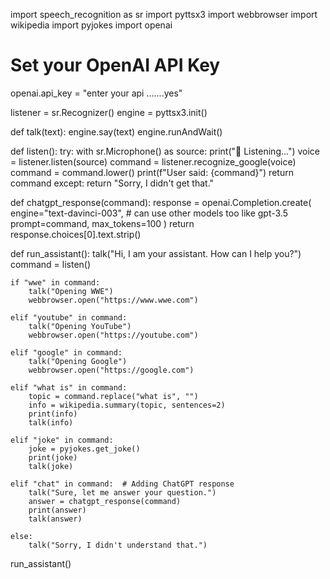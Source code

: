 import speech_recognition as sr
import pyttsx3
import webbrowser
import wikipedia
import pyjokes
import openai

# Set your OpenAI API Key
openai.api_key = "enter your api .......yes"

listener = sr.Recognizer()
engine = pyttsx3.init()

def talk(text):
    engine.say(text)
    engine.runAndWait()

def listen():
    try:
        with sr.Microphone() as source:
            print("🎤 Listening...")
            voice = listener.listen(source)
            command = listener.recognize_google(voice)
            command = command.lower()
            print(f"User said: {command}")
            return command
    except:
        return "Sorry, I didn't get that."

def chatgpt_response(command):
    response = openai.Completion.create(
        engine="text-davinci-003",  #  can use other models too like gpt-3.5
        prompt=command,
        max_tokens=100
    )
    return response.choices[0].text.strip()

def run_assistant():
    talk("Hi, I am your assistant. How can I help you?")
    command = listen()

    if "wwe" in command:
        talk("Opening WWE")
        webbrowser.open("https://www.wwe.com")
    
    elif "youtube" in command:
        talk("Opening YouTube")
        webbrowser.open("https://youtube.com")

    elif "google" in command:
        talk("Opening Google")
        webbrowser.open("https://google.com")

    elif "what is" in command:
        topic = command.replace("what is", "")
        info = wikipedia.summary(topic, sentences=2)
        print(info)
        talk(info)

    elif "joke" in command:
        joke = pyjokes.get_joke()
        print(joke)
        talk(joke)

    elif "chat" in command:  # Adding ChatGPT response
        talk("Sure, let me answer your question.")
        answer = chatgpt_response(command)
        print(answer)
        talk(answer)

    else:
        talk("Sorry, I didn't understand that.")

run_assistant()
